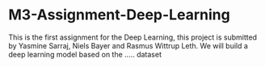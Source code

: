 # M3-Assignment-Deep-Learning
This is the first assignment for the Deep Learning, this project is submitted by Yasmine Sarraj, Niels Bayer and Rasmus Wittrup Leth.
We will build a deep learning model based on the ..... dataset
